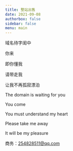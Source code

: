 ```yaml
---
title: 整站出售
date: 2021-09-08
authorbox: false
sidebar: false
menu: main
---
```



域名待字闺中

你来

即你懂我

请带走我

让我不再孤寂漂泊

The domain is waiting for you

You come

You must understand my heart

Please take me away

It will be my pleasure

商务：254828511@qq.com

